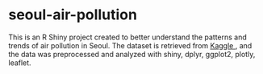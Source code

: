# seoul-air-pollution
This is an R Shiny project created to better understand the patterns and trends of air pollution in Seoul.
The dataset is retrieved from <a href = "https://www.kaggle.com/bappekim/air-pollution-in-seoul" rel="nofollow"> Kaggle </a>, and the data was preprocessed and analyzed with shiny, dplyr, ggplot2, plotly, leaflet.
